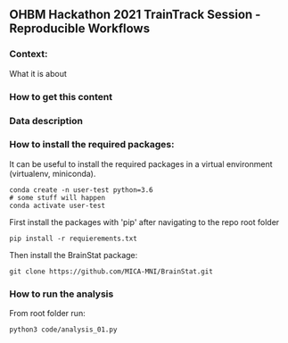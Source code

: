## OHBM Hackathon 2021 TrainTrack Session - Reproducible Workflows

### Context:
What it is about

### How to get this content

### Data description

### How to install the required packages:

It can be useful to install the required packages in a virtual environment (virtualenv, miniconda).

```
conda create -n user-test python=3.6
# some stuff will happen
conda activate user-test
```

First install the packages with 'pip' after navigating to the repo root folder

```
pip install -r requierements.txt
```

Then install the BrainStat package:

```
git clone https://github.com/MICA-MNI/BrainStat.git
```

### How to run the analysis

From root folder run:

```
python3 code/analysis_01.py
```
